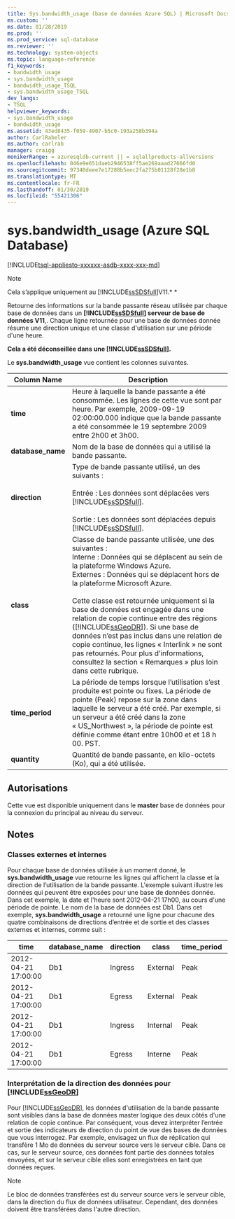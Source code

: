 ```yaml
---
title: Sys.bandwidth_usage (base de données Azure SQL) | Microsoft Docs
ms.custom: ''
ms.date: 01/28/2019
ms.prod: ''
ms.prod_service: sql-database
ms.reviewer: ''
ms.technology: system-objects
ms.topic: language-reference
f1_keywords:
- bandwidth_usage
- sys.bandwidth_usage
- bandwidth_usage_TSQL
- sys.bandwidth_usage_TSQL
dev_langs:
- TSQL
helpviewer_keywords:
- sys.bandwidth_usage
- bandwidth_usage
ms.assetid: 43ed8435-f059-4907-b5c0-193a258b394a
author: CarlRabeler
ms.author: carlrab
manager: craigg
monikerRange: = azuresqldb-current || = sqlallproducts-allversions
ms.openlocfilehash: 046e9e651daeb2946538ff5ae269aaad27666fd0
ms.sourcegitcommit: 97340deee7e17288b5eec2fa275b01128f28e1b8
ms.translationtype: MT
ms.contentlocale: fr-FR
ms.lasthandoff: 01/30/2019
ms.locfileid: "55421306"
---
```

# <a name="sysbandwidthusage-azure-sql-database"></a>sys.bandwidth_usage (Azure SQL Database)

[!INCLUDE[tsql-appliesto-xxxxxx-asdb-xxxx-xxx-md](../../includes/tsql-appliesto-xxxxxx-asdb-xxxx-xxx-md.md)]

> [!NOTE]
> Cela s’applique uniquement au [!INCLUDE[ssSDSfull](../../includes/sssdsfull-md.md)]V11.* *  
  
 Retourne des informations sur la bande passante réseau utilisée par chaque base de données dans un  **[!INCLUDE[ssSDSfull](../../includes/sssdsfull-md.md)] serveur de base de données V11**,. Chaque ligne retournée pour une base de données donnée résume une direction unique et une classe d'utilisation sur une période d'une heure.  
  
 **Cela a été déconseillée dans une [!INCLUDE[ssSDSfull](../../includes/sssdsfull-md.md)].**  
  
 Le **sys.bandwidth_usage** vue contient les colonnes suivantes.  
  
|Column Name|Description|  
|-----------------|-----------------|  
|**time**|Heure à laquelle la bande passante a été consommée. Les lignes de cette vue sont par heure. Par exemple, 2009-09-19 02:00:00.000 indique que la bande passante a été consommée le 19 septembre 2009 entre 2h00 et 3h00.|  
|**database_name**|Nom de la base de données qui a utilisé la bande passante.|  
|**direction**|Type de bande passante utilisé, un des suivants :<br /><br /> Entrée : Les données sont déplacées vers [!INCLUDE[ssSDSfull](../../includes/sssdsfull-md.md)].<br /><br /> Sortie : Les données sont déplacées depuis [!INCLUDE[ssSDSfull](../../includes/sssdsfull-md.md)].|  
|**class**|Classe de bande passante utilisée, une des suivantes :<br />Interne : Données qui se déplacent au sein de la plateforme Windows Azure.<br />Externes : Données qui se déplacent hors de la plateforme Microsoft Azure.<br /><br /> Cette classe est retournée uniquement si la base de données est engagée dans une relation de copie continue entre des régions ([!INCLUDE[ssGeoDR](../../includes/ssgeodr-md.md)]). Si une base de données n’est pas inclus dans une relation de copie continue, les lignes « Interlink » ne sont pas retournés. Pour plus d’informations, consultez la section « Remarques » plus loin dans cette rubrique.|  
|**time_period**|La période de temps lorsque l’utilisation s’est produite est pointe ou fixes. La période de pointe (Peak) repose sur la zone dans laquelle le serveur a été créé. Par exemple, si un serveur a été créé dans la zone « US_Northwest », la période de pointe est définie comme étant entre 10h00 et et 18 h 00. PST.|  
|**quantity**|Quantité de bande passante, en kilo-octets (Ko), qui a été utilisée.|  
  
## <a name="permissions"></a>Autorisations

 Cette vue est disponible uniquement dans le **master** base de données pour la connexion du principal au niveau du serveur.  
  
## <a name="remarks"></a>Notes  
  
### <a name="external-and-internal-classes"></a>Classes externes et internes

 Pour chaque base de données utilisée à un moment donné, le **sys.bandwidth_usage** vue retourne les lignes qui affichent la classe et la direction de l’utilisation de la bande passante. L'exemple suivant illustre les données qui peuvent être exposées pour une base de données donnée. Dans cet exemple, la date et l'heure sont 2012-04-21 17h00, au cours d'une période de pointe. Le nom de la base de données est Db1. Dans cet exemple, **sys.bandwidth_usage** a retourné une ligne pour chacune des quatre combinaisons de directions d’entrée et de sortie et des classes externes et internes, comme suit :  
  
|time|database_name|direction|class|time_period|quantity|  
|----------|--------------------|---------------|-----------|------------------|--------------|  
|2012-04-21 17:00:00|Db1|Ingress|External|Peak|66|  
|2012-04-21 17:00:00|Db1|Egress|External|Peak|741|  
|2012-04-21 17:00:00|Db1|Ingress|Internal|Peak|1052|  
|2012-04-21 17:00:00|Db1|Egress|Interne|Peak|3525|  
  
### <a name="interpreting-data-direction-for-includessgeodrincludesssgeodr-mdmd"></a>Interprétation de la direction des données pour [!INCLUDE[ssGeoDR](../../includes/ssgeodr-md.md)]

 Pour [!INCLUDE[ssGeoDR](../../includes/ssgeodr-md.md)], les données d'utilisation de la bande passante sont visibles dans la base de données master logique des deux côtés d'une relation de copie continue. Par conséquent, vous devez interpréter l’entrée et sortie des indicateurs de direction du point de vue des bases de données que vous interrogez. Par exemple, envisagez un flux de réplication qui transfère 1 Mo de données du serveur source vers le serveur cible. Dans ce cas, sur le serveur source, ces données font partie des données totales envoyées, et sur le serveur cible elles sont enregistrées en tant que données reçues.  
  
> [!NOTE]  
> Le bloc de données transférées est du serveur source vers le serveur cible, dans la direction du flux de données utilisateur. Cependant, des données doivent être transférées dans l'autre direction.  
